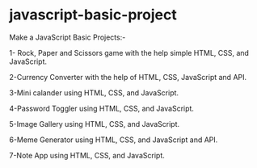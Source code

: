 # javascript-basic-project

Make a JavaScript Basic Projects:-

1- Rock, Paper and Scissors game with the help simple HTML, CSS, and JavaScript.

2-Currency Converter with the help of HTML, CSS, JavaScript and API.

3-Mini calander using HTML, CSS, and JavaScript.

4-Password Toggler using HTML, CSS, and JavaScript.

5-Image Gallery using HTML, CSS, and JavaScript.

6-Meme Generator using HTML, CSS, and JavaScript and API.

7-Note App using HTML, CSS, and JavaScript.
